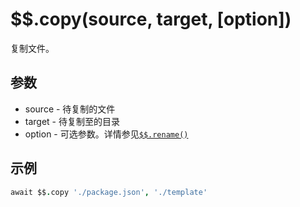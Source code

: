 # $$.copy(source, target, [option])

复制文件。

## 参数

- source - 待复制的文件
- target - 待复制至的目录
- option - 可选参数。详情参见[`$$.rename()`](rename.md)

## 示例

```coffeescript
await $$.copy './package.json', './template'
```